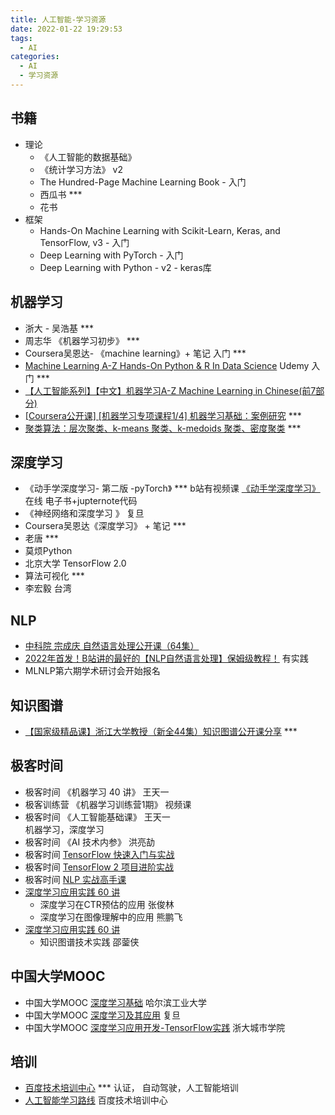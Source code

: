 ```yaml
---
title: 人工智能-学习资源
date: 2022-01-22 19:29:53
tags:
  - AI
categories:
  - AI
  - 学习资源
---
```


<p></p>
<!-- more -->

## 书籍
+ 理论
  + 《人工智能的数据基础》
  + 《统计学习方法》 v2
  + The Hundred-Page Machine Learning Book - 入门
  + 西瓜书 ***
  + 花书
+ 框架
  + Hands-On Machine Learning with Scikit-Learn, Keras, and TensorFlow, v3 - 入门
  + Deep Learning with PyTorch - 入门
  + Deep Learning with Python - v2 - keras库

## 机器学习 
+ 浙大 - 吴浩基   ***
+ 周志华 《机器学习初步》 *** 
+ Coursera吴恩达- 《machine learning》+ 笔记  入门  *** 
+ [Machine Learning A-Z Hands-On Python & R In Data Science](https://www.bilibili.com/video/av79340208/)  Udemy 入门  ***
+ [【人工智能系列】【中文】机器学习A-Z Machine Learning in Chinese(前7部分)](https://www.bilibili.com/video/BV1KB4y1E73v)
+ [[Coursera公开课] [机器学习专项课程1/4] 机器学习基础：案例研究](https://www.bilibili.com/video/BV1jF411A7VF/)  ***
+ [聚类算法：层次聚类、k-means 聚类、k-medoids 聚类、密度聚类](https://www.bilibili.com/video/BV1Bg411Z77N)  ***

## 深度学习
+ 《动手学深度学习- 第二版 -pyTorch》  *** 
  b站有视频课
  [《动手学深度学习》](http://zh.d2l.ai/index.html) 在线
  电子书+jupternote代码
+ 《神经网络和深度学习 》 复旦  
+ Coursera吴恩达《深度学习》 + 笔记  ***
+ 老唐 ***
+ 莫烦Python 
+ 北京大学 TensorFlow 2.0
+ 算法可视化  ***
+ 李宏毅 台湾

## NLP
+ [中科院 宗成庆 自然语言处理公开课（64集）](https://www.bilibili.com/video/BV1Cb411T7Cd) 
+ [2022年首发！B站讲的最好的【NLP自然语言处理】保姆级教程！](https://www.bilibili.com/video/BV1C14y147dp)   有实践
+ MLNLP第六期学术研讨会开始报名

## 知识图谱
+ [【国家级精品课】浙江大学教授（新全44集）知识图谱公开课分享](https://www.bilibili.com/video/BV1VT411G7Y6?p=6)  *** 


## 极客时间
+ 极客时间 《机器学习 40 讲》  王天一 
+ 极客训练营 《机器学习训练营1期》  视频课 
+ 极客时间 《人工智能基础课》  王天一   
  机器学习，深度学习
+ 极客时间 《AI 技术内参》  洪亮劼
+ 极客时间 [TensorFlow 快速入门与实战](https://time.geekbang.org/course/intro/100023001?tab=catalog)
+ 极客时间 [TensorFlow 2 项目进阶实战](https://time.geekbang.org/course/intro/315)
+ 极客时间 [NLP 实战高手课](https://time.geekbang.org/course/intro/100046401) 
+ [深度学习应用实践 60 讲](https://time.geekbang.org/course/detail/100005001-3090)
   + 深度学习在CTR预估的应用   张俊林
   + 深度学习在图像理解中的应用  熊鹏飞
+ [深度学习应用实践 60 讲](https://time.geekbang.org/course/detail/100005001-3090)
   + 知识图谱技术实践  邵蓥侠
   
## 中国大学MOOC 
+ 中国大学MOOC [深度学习基础](https://www.icourse163.org/learn/HIT-1206320802?tid=1468208513#/learn/announce)   哈尔滨工业大学
+ 中国大学MOOC [深度学习及其应用](https://www.icourse163.org/course/FUDAN-1205806833)   复旦
+ 中国大学MOOC [深度学习应用开发-TensorFlow实践](https://www.icourse163.org/course/ZUCC-1206146808)  浙大城市学院

##  培训
+ [百度技术培训中心](http://bit.baidu.com/)  *** 认证， 自动驾驶，人工智能培训  
+  [人工智能学习路线](http://bit.baidu.com/courseRouteDetail?id=111)  百度技术培训中心
